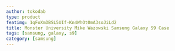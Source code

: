 ```yaml
---
author: tokodab
type: product
featimg: 1qFoXmDBSL5UIf-Kn4WhOt0mA3soJiLd2
title: Monster University Mike Wazowski Samsung Galaxy S9 Case
tags: [samsung, galaxy, s9]
category: [samsung]
---
```

